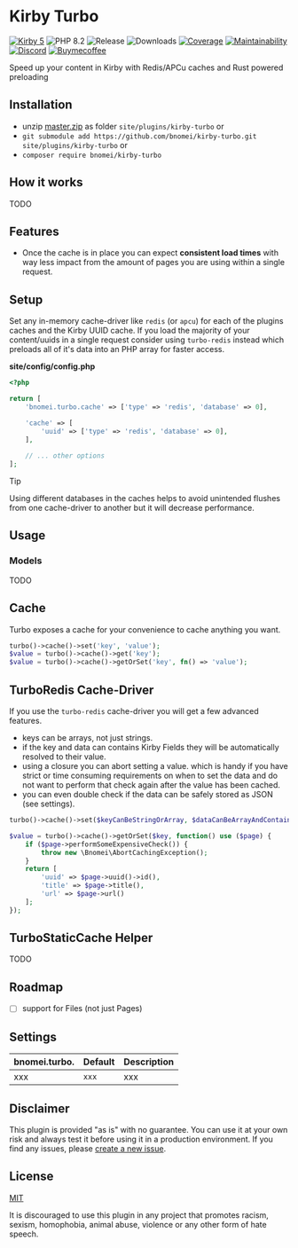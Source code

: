 # Kirby Turbo 

[![Kirby 5](https://flat.badgen.net/badge/Kirby/5?color=ECC748)](https://getkirby.com)
![PHP 8.2](https://flat.badgen.net/badge/PHP/8.2?color=4E5B93&icon=php&label)
![Release](https://flat.badgen.net/packagist/v/bnomei/kirby-turbo?color=ae81ff&icon=github&label)
![Downloads](https://flat.badgen.net/packagist/dt/bnomei/kirby-turbo?color=272822&icon=github&label)
[![Coverage](https://flat.badgen.net/codeclimate/coverage/bnomei/kirby-turbo?icon=codeclimate&label)](https://codeclimate.com/github/bnomei/kirby-turbo)
[![Maintainability](https://flat.badgen.net/codeclimate/maintainability/bnomei/kirby-turbo?icon=codeclimate&label)](https://codeclimate.com/github/bnomei/kirby-turbo/issues)
[![Discord](https://flat.badgen.net/badge/discord/bnomei?color=7289da&icon=discord&label)](https://discordapp.com/users/bnomei)
[![Buymecoffee](https://flat.badgen.net/badge/icon/donate?icon=buymeacoffee&color=FF813F&label)](https://www.buymeacoffee.com/bnomei)

Speed up your content in Kirby with Redis/APCu caches and Rust powered preloading

## Installation

- unzip [master.zip](https://github.com/bnomei/kirby-turbo/archive/master.zip) as folder `site/plugins/kirby-turbo` or
- `git submodule add https://github.com/bnomei/kirby-turbo.git site/plugins/kirby-turbo` or
- `composer require bnomei/kirby-turbo`

## How it works

TODO

## Features

- Once the cache is in place you can expect **consistent load times** with way less impact from the amount of pages you are using within a single request.

## Setup

Set any in-memory cache-driver like `redis` (or `apcu`) for each of the plugins caches and the Kirby UUID cache. If you load the majority of your content/uuids in a single request consider using `turbo-redis` instead which preloads all of it's data into an PHP array for faster access. 

**site/config/config.php**
```php
<?php

return [
    'bnomei.turbo.cache' => ['type' => 'redis', 'database' => 0],

    'cache' => [
        'uuid' => ['type' => 'redis', 'database' => 0],
    ],
    
    // ... other options
];
```

> [!TIP]
> Using different databases in the caches helps to avoid unintended flushes from one cache-driver to another but it will decrease performance.

## Usage

### Models

TODO

## Cache

Turbo exposes a cache for your convenience to cache anything you want.

```php
turbo()->cache()->set('key', 'value');
$value = turbo()->cache()->get('key');
$value = turbo()->cache()->getOrSet('key', fn() => 'value');
```

## TurboRedis Cache-Driver

If you use the `turbo-redis` cache-driver you will get a few advanced features.

- keys can be arrays, not just strings.
- if the key and data can contains Kirby Fields they will be automatically resolved to their value.
- using a closure you can abort setting a value. which is handy if you have strict or time consuming requirements on when to set the data and do not want to perform that check again after the value has been cached.
- you can even double check if the data can be safely stored as JSON (see settings).

```php
turbo()->cache()->set($keyCanBeStringOrArray, $dataCanBeArrayAndContainingKirbyFields);

$value = turbo()->cache()->getOrSet($key, function() use ($page) {
    if ($page->performSomeExpensiveCheck()) {
        throw new \Bnomei\AbortCachingException();
    }
    return [
        'uuid' => $page->uuid()->id(), 
        'title' => $page->title(), 
        'url' => $page->url()
    ];
});
```

## TurboStaticCache Helper

TODO

## Roadmap

- [ ] support for Files (not just Pages)

## Settings

| bnomei.turbo. | Default | Description |
|---------------|---------|-------------|
| xxx           | `xxx`   | xxx         |


## Disclaimer

This plugin is provided "as is" with no guarantee. You can use it at your own risk and always test it before using it in a production environment. If you find any issues, please [create a new issue](https://github.com/bnomei/kirby-turbo/issues/new).

## License

[MIT](https://opensource.org/licenses/MIT)

It is discouraged to use this plugin in any project that promotes racism, sexism, homophobia, animal abuse, violence or any other form of hate speech.
